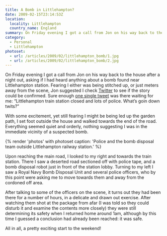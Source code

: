 ```yaml
---
title: A Bomb in Littlehampton?
date: 2009-02-15T23:14:53Z
location:
  locality: Littlehampton
  country_name: England
summary: On Friday evening I got a call from Jon on his way back to the house after a night out, asking if I had heard anything about a bomb found near Littlehampton station.
category:
  - Personal
  - Littlehampton
photoset:
  - url: /articles/2009/02/littlehampton_bomb/1.jpg
  - url: /articles/2009/02/littlehampton_bomb/2.jpg
---
```

On Friday evening I got a call from Jon on his way back to the house after a night out, asking if I had heard anything about a bomb found near Littlehampton station. Fearing I either was being stitched up, or just meters away from the scene, Jon suggested I check [Twitter][1] to see if the story could be confirmed. Sure enough [one single tweet][2] was there waiting for me: “Littlehampton train station closed and lots of police. What’s goin down twits?”

With some excitement, yet still fearing I might be being led up the garden path, I set foot outside the house and walked towards the end of the road. Everything seemed quiet and orderly, nothing suggesting I was in the immediate vicinity of a suspected bomb.

{% render 'photos' with photoset
  caption: 'Police and the bomb disposal team outside Littlehampton railway station.'
%}

Upon reaching the main road, I looked to my right and towards the train station. There I saw a deserted road sectioned off with police tape, and a bomb disposal robot just in front of the station lobby. Turning to my left I saw a Royal Navy Bomb Disposal Unit and several police officers, who by this point were asking me to move towards them and away from the cordoned off area.

After talking to some of the officers on the scene, it turns out they had been there for a number of hours, in a delicate and drawn out exercise. After watching them shot at the package from afar (I was told so they could disturb it and examine the contents more closely) they were still determining its safety when I returned home around 1am, although by this time I guessed a conclusion had already been reached: it was safe.

All in all, a pretty exciting start to the weekend!

[1]: https://twitter.com/
[2]: https://twitter.com/JamesBullock/status/1208109114
